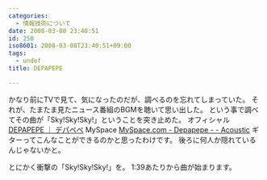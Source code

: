 ```yaml
---
categories:
  - 情報技術について
date: 2008-03-08 23:40:51
id: 250
iso8601: 2008-03-08T23:40:51+09:00
tags:
  - undef
title: DEPAPEPE

---
```


かなり前にTVで見て、気になったのだが、調べるのを忘れてしまっていた。
それが、たまたま見たニュース番組のBGMを聴いて思い出した。
という事で調べてその曲が「Sky!Sky!Sky!」ということを突き止めた。
オフィシャル
<a href="http://www.sonymusic.co.jp/Music/Info/depapepe/">DEPAPEPE ｜ デパペペ</a>
MySpace
<a href="https://myspace.com/depapepe">MySpace.com - Depapepe - - Acoustic</a>
ギターってこんなことができるのかと思ったわけです。
後ろに何人か隠れているんじゃないかと。


とにかく衝撃の「Sky!Sky!Sky!」を。
1:39あたりから曲が始まります。
<object width="425" height="355"><param name="movie" value="http://www.youtube.com/v/2BvlqorCbvk"></param><param name="wmode" value="transparent"></param><embed src="http://www.youtube.com/v/2BvlqorCbvk" type="application/x-shockwave-flash" wmode="transparent" width="425" height="355"></embed></object>
    	